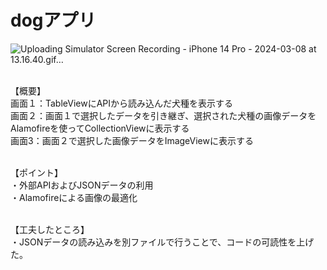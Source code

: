# dogアプリ
![Uploading Simulator Screen Recording - iPhone 14 Pro - 2024-03-08 at 13.16.40.gif…]()

<br>【概要】
<br>画面１：TableViewにAPIから読み込んだ犬種を表示する
<br>画面２：画面１で選択したデータを引き継ぎ、選択された犬種の画像データをAlamofireを使ってCollectionViewに表示する
<br>画面3：画面２で選択した画像データをImageViewに表示する

<br>【ポイント】
<br>・外部APIおよびJSONデータの利用
<br>・Alamofireによる画像の最適化

<br>【工夫したところ】
<br>・JSONデータの読み込みを別ファイルで行うことで、コードの可読性を上げた。
